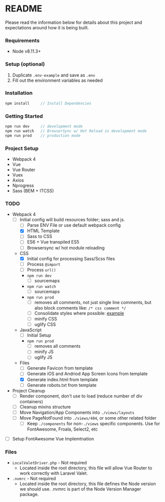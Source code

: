 # README #
Please read the information below for details about this project and expectations 
around how it is being built.

### Requirements
* Node v8.11.3+

### Setup (optional)
1. Duplicate `.env-example` and save as `.env`
1. Fill out the environment variables as needed

### Installation
```js
npm install     // Install Dependencies
```

### Getting Started
```js
npm run dev     // development mode
npm run watch   // BrowserSync w/ Hot Reload in development mode
npm run prod    // production mode
```

### Project Setup
* Webpack 4
* Vue
* Vue Router
* Vuex
* Axios
* Nprogress
* Sass (BEM + ITCSS)

### TODO
* Webpack 4
    - [ ] Initial config will build resources folder; sass and js.
        - [ ] Parse ENV File or use default webpack config
        - [X] HTML Template
        - [ ] Sass to CSS
        - [ ] ES6 + Vue transpiled ES5 
        - [ ] Browsersync w/ hot module reloading
    * CSS
        - [X] Initial config for processing Sass/Scss files
        - [ ] Process `@import`
        - [ ] Process `url()`
        * `npm run dev` 
            - [ ] sourcemaps
        * `npm run watch` 
            - [ ] sourcemaps
        * `npm run prod` 
            - [ ] removes all comments, not just single line comments, but also block comments like: `/* css comment */`
            - [ ] Consolidate styles where possible: [example](https://stackoverflow.com/a/46176755/865803)
            - [ ] minify CSS
            - [ ] uglify CSS
    * JavaScript
        - [ ]  Initial Setup
        * `npm run prod` 
            - [ ] removes all comments
            - [ ] minify JS
            - [ ] uglify JS
    * Files
        - [ ] Generate Favicon from template
        - [ ] Generate iOS and Andriod App Screen Icons from template
        - [X] Generate index.html from template
        - [ ] Generate robots.txt from template
* Project Cleanup
    - [ ] Render component, don't use <router-view> to load (reduce number of div containers)
    - [ ] Cleanup mixins structure
    - [ ] Move Navigation/App Components into `./views/layouts`
    - [ ] Move PageNotFound into `./views/404`, or some other related folder
        - [ ] Keep `./components` for non-`./views` specific components. Use for FontAwesome, Froala, Select2, etc
- [ ] Setup FontAwesome Vue Implemtnation

### Files
* `LocalValetDriver.php` - Not required
    * Located inside the root directory, this file will allow Vue Router to work correctly with Laravel Valet.  
* `.nvmrc` - Not required
    * Located inside the root directory, this file defines the Node version we should use. .nvmrc is part of the Node Version Manager package. 